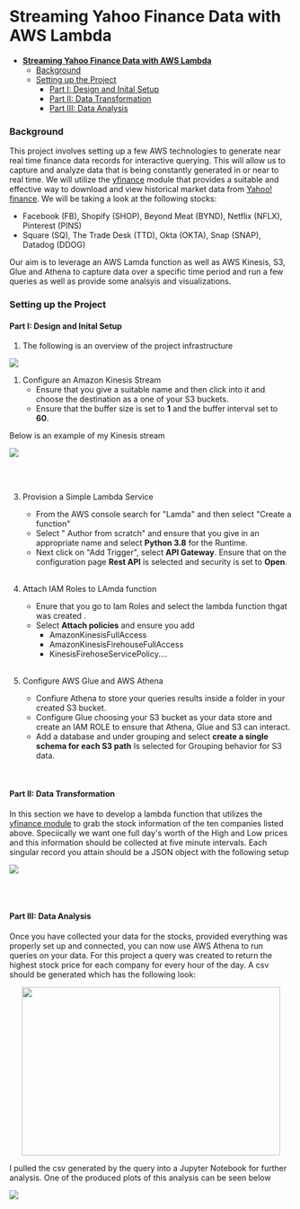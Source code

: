 # **Streaming Yahoo Finance Data with AWS Lambda**
- [**Streaming Yahoo Finance Data with AWS Lambda**](#streaming-yahoo-finance-data-with-aws-lambda)
    - [Background](#background)
    - [Setting up the Project](#setting-up-the-project)
      - [Part I: Design and Inital Setup](#part-i-design-and-inital-setup)
      - [Part II: Data Transformation](#part-ii-data-transformation)
      - [Part III: Data Analysis](#part-iii-data-analysis)
 
### Background
This project involves setting up a few AWS technologies to generate near real time finance data records for interactive querying. This will allow us to capture and analyze data that is being constantly generated in or near to real time. We will utilize the [yfinance](https://github.com/ranaroussi/yfinance) module that provides a suitable and effective way to download and view historical market data from [Yahoo! finance](https://finance.yahoo.com/).
  We will be taking a look at the following stocks: 
 - Facebook (FB), Shopify (SHOP), Beyond Meat (BYND), Netflix (NFLX), Pinterest (PINS)
 - Square (SQ), The Trade Desk (TTD), Okta (OKTA), Snap (SNAP), Datadog (DDOG)
  
  Our aim is to leverage an AWS Lamda function as well as AWS Kinesis, S3, Glue and Athena to capture data over a specific time period and run a few queries as well as provide some analsyis and visualizations.


 ### Setting up the Project

 #### Part I: Design and Inital Setup 
1. The following is an overview of the project infrastructure
      
![](Project3-workflow.png)
<br />

1. Configure an Amazon Kinesis Stream
   - Ensure that you give a suitable name and then click into it and choose the destination as a one of your S3 buckets.
   - Ensure that the buffer size is set to **1** and the buffer interval set to **60**.

Below is an example of my Kinesis stream

![](kinesis_config.png)

<br />
<br />

3. Provision a Simple Lambda Service
   - From the AWS console search for "Lamda" and then select "Create a function"
   - Select " Author from scratch" and ensure that you give in an appropriate name and select **Python 3.8** for the Runtime. 
   - Next click on "Add Trigger", select **API Gateway**. Ensure that on the configuration page **Rest API** is selected and security is set to **Open**.
    <br />

4. Attach IAM Roles to LAmda function
   - Enure that you go to Iam Roles and select the lambda function thgat was created .
   - Select **Attach policies** and ensure you add 
     - AmazonKinesisFullAccess
     - AmazonKinesisFirehouseFullAccess
     - KinesisFirehoseServicePolicy....
   <br />

5. Configure AWS Glue and AWS Athena
   - Confiure Athena to store your queries results inside a folder in your created S3 bucket.
   - Configure Glue choosing your S3 bucket as your data store and create an IAM ROLE to ensure that Athena, Glue and S3 can interact.
   - Add a database and under grouping and select **create a single schema for each S3 path** Is selected for Grouping behavior for S3 data.
  <br />
 

#### Part II: Data Transformation
In this section we have to develop a lambda function that utilizes the [yfinance module](https://github.com/ranaroussi/yfinance) to grab the stock information of the ten companies listed above. Speciically we want one full day's worth of the High and Low prices and this information should be collected at five minute intervals. Each singular record you attain should be a JSON object with the following setup

![](2021-05-16-14-44-36.png)

<br />
<br />

#### Part III: Data Analysis
Once you have collected your data for the stocks, provided everything was properly set up and connected, you can now use AWS Athena to run queries on your data. For this project a query was created to return the highest stock price for each company for every hour of the day. A csv should be generated which has the following look:


<p align="center">
  <img width="460" height="300" src="2021-05-16-14-49-59.png">
</p>

I pulled the csv generated by the query into a Jupyter Notebook for further analysis. One of the produced plots of this analysis can be seen below

![](flux.png)
